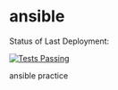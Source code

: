 # ansible
Status of Last Deployment:<br>

<a href="https://github.com/npalamarchuk/ansible-examples/actions">
      <img alt="Tests Passing" src="https://github.com/npalamarchuk/ansible-examples/workflows/Manual-workflow/badge.svg" />
    </a>

ansible practice
